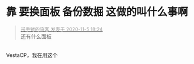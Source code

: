 # 靠 要换面板 备份数掘 这做的叫什么事啊


<div class="quote"><blockquote><font size="2"><a href="https://www.hostloc.com/forum.php?mod=redirect&amp;goto=findpost&amp;pid=9407922&amp;ptid=762901" target="_blank"><font color="#999999">带手铐的旅客 发表于 2020-11-5 18:24</font></a></font><br />
还有什么面板</blockquote></div><br />
VestaCP，我在用这个<img id="aimg_Gdkx9" onclick="zoom(this, this.src, 0, 0, 0)" class="zoom" src="https://cdn.jsdelivr.net/gh/hishis/forum-master/public/images/patch.gif" onmouseover="img_onmouseoverfunc(this)" onload="thumbImg(this)" border="0" alt="" />
